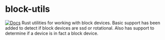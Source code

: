 # block-utils
[![Docs](https://docs.rs/block-utils/badge.svg)](https://docs.rs/block-utils)
Rust utilities for working with block devices.  Basic support has been added
to detect if block devices are ssd or rotational.  Also has support to
determine if a device is in fact a block device. 
